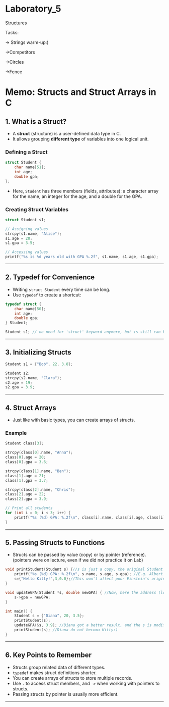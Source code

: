 # Laboratory_5
Structures

Tasks:

-> Strings warm-up:)

->Competitors

->Circles

->Fence


# Memo: Structs and Struct Arrays in C

## 1. What is a Struct?

- A **struct** (structure) is a user-defined data type in C.
- It allows grouping **different type** of  variables into one logical unit.

### Defining a Struct
```c
struct Student {
    char name[51];
    int age;
    double gpa;
};
```

- Here, `Student` has three members (fields, attributes): a character array for the name, an integer for the age, and a double for the GPA.

### Creating Struct Variables
```c
struct Student s1;

// Assigning values
strcpy(s1.name, "Alice");
s1.age = 20;
s1.gpa = 3.5;

// Accessing values
printf("%s is %d years old with GPA %.2f", s1.name, s1.age, s1.gpa);
```

---

## 2. Typedef for Convenience

- Writing `struct Student` every time can be long.
- Use `typedef` to create a shortcut:

```c
typedef struct {
    char name[50];
    int age;
    double gpa;
} Student;

Student s1; // no need for 'struct' keyword anymore, but is still can be used!
```

---

## 3. Initializing Structs
```c
Student s1 = {"Bob", 22, 3.8};

Student s2;
strcpy(s2.name, "Clara");
s2.age = 19;
s2.gpa = 3.9;
```

---

## 4. Struct Arrays

- Just like with basic types, you can create arrays of structs.

### Example
```c
Student class[3];

strcpy(class[0].name, "Anna");
class[0].age = 20;
class[0].gpa = 3.6;

strcpy(class[1].name, "Ben");
class[1].age = 21;
class[1].gpa = 3.7;

strcpy(class[2].name, "Chris");
class[2].age = 22;
class[2].gpa = 3.9;

// Print all students
for (int i = 0; i < 3; i++) {
    printf("%s (%d) GPA: %.2f\n", class[i].name, class[i].age, class[i].gpa);
}
```

---

## 5. Passing Structs to Functions

- Structs can be passed by value (copy) or by pointer (reference). (pointers were on lecture, even if we did not practice it on Lab)

```c
void printStudent(Student s) {//s is just a copy, the original Student instance won't be changed 
    printf("%s (%d) GPA: %.2f\n", s.name, s.age, s.gpa); //E.g. Albert Einsten (33) GPA:10.00
    s={"Hello Kitty!",3,0.0};//This won't affect poor Einstein's original record, just the copy lives INSIDE this function!
}

void updateGPA(Student *s, double newGPA) { //Now, here the address (location) of the original Student is given, so the function locates and may modify the ORIGINAL one!
    s->gpa = newGPA;
}

int main() {
    Student s = {"Diana", 20, 3.5};
    printStudent(s);
    updateGPA(&s, 3.9); //Diana got a better result, and the s is modified, because the function wrote the mempory slice where we have stored the results!
    printStudent(s); //Diana do not becoma Kitty:)
}
```

---

## 6. Key Points to Remember
- Structs group related data of different types.
- `typedef` makes struct definitions shorter.
- You can create arrays of structs to store multiple records.
- Use `.` to access struct members, and `->` when working with pointers to structs.
- Passing structs by pointer is usually more efficient.

---

